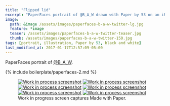 ```yaml
---
title: "Flipped lid"
excerpt: "PaperFaces portrait of @B_A_W drawn with Paper by 53 on an iPad."
image: 
  path: &image /assets/images/paperfaces-b-a-w-twitter-lg.jpg 
  feature: *image
  teaser: /assets/images/paperfaces-b-a-w-twitter-teaser.jpg
  thumb: /assets/images/paperfaces-b-a-w-twitter-150.jpg
tags: [portrait, illustration, Paper by 53, black and white]
last_modified_at: 2017-01-17T12:57:09-05:00
---
```


PaperFaces portrait of [@B_A_W](http://twitter.com/B_A_W).

{% include boilerplate/paperfaces-2.md %}

<figure class="third">
	<a href="{{ site.url }}/assets/images/paperfaces-b-a-w-process-1-lg.jpg"><img src="{{ site.url }}/assets/images/paperfaces-b-a-w-process-1-600.jpg" alt="Work in process screenshot"></a>
	<a href="{{ site.url }}/assets/images/paperfaces-b-a-w-process-2-lg.jpg"><img src="{{ site.url }}/assets/images/paperfaces-b-a-w-process-2-600.jpg" alt="Work in process screenshot"></a>
	<a href="{{ site.url }}/assets/images/paperfaces-b-a-w-process-3-lg.jpg"><img src="{{ site.url }}/assets/images/paperfaces-b-a-w-process-3-600.jpg" alt="Work in process screenshot"></a>
	<a href="{{ site.url }}/assets/images/paperfaces-b-a-w-process-4-lg.jpg"><img src="{{ site.url }}/assets/images/paperfaces-b-a-w-process-4-600.jpg" alt="Work in process screenshot"></a>
	<a href="{{ site.url }}/assets/images/paperfaces-b-a-w-process-5-lg.jpg"><img src="{{ site.url }}/assets/images/paperfaces-b-a-w-process-5-600.jpg" alt="Work in process screenshot"></a>
	<a href="{{ site.url }}/assets/images/paperfaces-b-a-w-process-6-lg.jpg"><img src="{{ site.url }}/assets/images/paperfaces-b-a-w-process-6-600.jpg" alt="Work in process screenshot"></a>
	<figcaption>Work in progress screen captures Made with Paper.</figcaption>
</figure>
